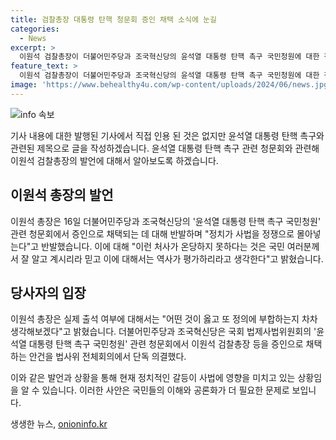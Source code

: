 ```yaml
---
title: 검찰총장 대통령 탄핵 청문회 증인 채택 소식에 눈길
categories:
  - News
excerpt: >
  이원석 검찰총장이 더불어민주당과 조국혁신당의 윤석열 대통령 탄핵 촉구 국민청원에 대한 청문회 증인으로 채택됐다. 이 총장은 이에 반발하며 정치가 사법을 정쟁으로 몰아넣는 것으로 비판했고, 출석 여부에 대해서는 고민 중이라고 밝혔다. 이날 법사위 전체회의에서는 다수의 증인들이 추가로 채택되었고, 청문회는 19일과 26일 두 차례에 걸쳐 열릴 예정이다. 이는 김건희 여사의 명품 가방 수수와 도이치모터스 주가조작 의혹 등 여러 사안을 다룰 것으로 예상된다.
feature_text: >
  이원석 검찰총장이 더불어민주당과 조국혁신당의 윤석열 대통령 탄핵 촉구 국민청원에 대한 청문회 증인으로 채택됐다. 이 총장은 이에 반발하며 정치가 사법을 정쟁으로 몰아넣는 것으로 비판했고, 출석 여부에 대해서는 고민 중이라고 밝혔다. 이날 법사위 전체회의에서는 다수의 증인들이 추가로 채택되었고, 청문회는 19일과 26일 두 차례에 걸쳐 열릴 예정이다. 이는 김건희 여사의 명품 가방 수수와 도이치모터스 주가조작 의혹 등 여러 사안을 다룰 것으로 예상된다.
image: 'https://www.behealthy4u.com/wp-content/uploads/2024/06/news.jpg'
---
```


<p><img src="https://www.behealthy4u.com/wp-content/uploads/2024/06/news.jpg" alt="info 속보" /></p>

<p>기사 내용에 대한 발행된 기사에서 직접 인용 된 것은 없지만 윤석열 대통령 탄핵 촉구와 관련된 제목으로 글을 작성하겠습니다. 윤석열 대통령 탄핵 촉구 관련 청문회와 관련해 이원석 검찰총장의 발언에 대해서 알아보도록 하겠습니다. </p>

<h2 data-ke-size="size26">이원석 총장의 발언</h2>

<p data-ke-size="size16">이원석 총장은 16일 더불어민주당과 조국혁신당의 '윤석열 대통령 탄핵 촉구 국민청원' 관련 청문회에서 증인으로 채택되는 데 대해 반발하며 "정치가 사법을 정쟁으로 몰아넣는다"고 반발했습니다. 이에 대해 "이런 처사가 온당하지 못하다는 것은 국민 여러분께서 잘 알고 계시리라 믿고 이에 대해서는 역사가 평가하리라고 생각한다"고 밝혔습니다.</p>

<h2 data-ke-size="size26">당사자의 입장</h2>

<p data-ke-size="size16">이원석 총장은 실제 출석 여부에 대해서는 "어떤 것이 옳고 또 정의에 부합하는지 차차 생각해보겠다"고 밝혔습니다. 더불어민주당과 조국혁신당은 국회 법제사법위원회의 '윤석열 대통령 탄핵 촉구 국민청원' 관련 청문회에서 이원석 검찰총장 등을 증인으로 채택하는 안건을 법사위 전체회의에서 단독 의결했다.</p>

<p>이와 같은 발언과 상황을 통해 현재 정치적인 갈등이 사법에 영향을 미치고 있는 상황임을 알 수 있습니다. 이러한 사안은 국민들의 이해와 공론화가 더 필요한 문제로 보입니다.</p>
생생한 뉴스, <a href="https://onioninfo.kr" rel="dofollow">onioninfo.kr</a>


